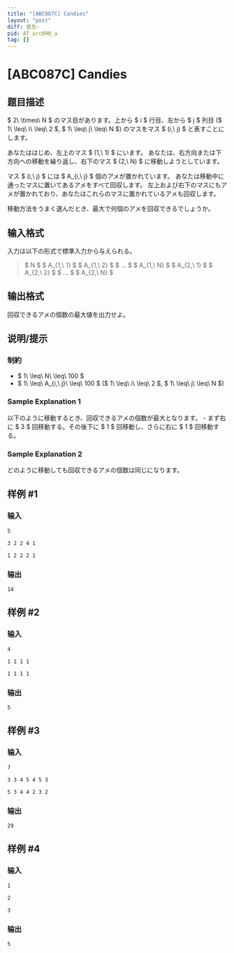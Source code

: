 ```yaml
---
title: "[ABC087C] Candies"
layout: "post"
diff: 普及-
pid: AT_arc090_a
tag: []
---
```


# [ABC087C] Candies

## 题目描述

[problemUrl]: https://atcoder.jp/contests/abc087/tasks/arc090_a

$ 2\ \times\ N $ のマス目があります。上から $ i $ 行目、左から $ j $ 列目 ($ 1\ \leq\ i\ \leq\ 2 $, $ 1\ \leq\ j\ \leq\ N $) のマスをマス $ (i,\ j) $ と表すことにします。

あなたははじめ、左上のマス $ (1,\ 1) $ にいます。 あなたは、右方向または下方向への移動を繰り返し、右下のマス $ (2,\ N) $ に移動しようとしています。

マス $ (i,\ j) $ には $ A_{i,\ j} $ 個のアメが置かれています。 あなたは移動中に通ったマスに置いてあるアメをすべて回収します。 左上および右下のマスにもアメが置かれており、あなたはこれらのマスに置かれているアメも回収します。

移動方法をうまく選んだとき、最大で何個のアメを回収できるでしょうか。

## 输入格式

入力は以下の形式で標準入力から与えられる。

> $ N $ $ A_{1,\ 1} $ $ A_{1,\ 2} $ $ ... $ $ A_{1,\ N} $ $ A_{2,\ 1} $ $ A_{2,\ 2} $ $ ... $ $ A_{2,\ N} $

## 输出格式

回収できるアメの個数の最大値を出力せよ。

## 说明/提示

### 制約

- $ 1\ \leq\ N\ \leq\ 100 $
- $ 1\ \leq\ A_{i,\ j}\ \leq\ 100 $ ($ 1\ \leq\ i\ \leq\ 2 $, $ 1\ \leq\ j\ \leq\ N $)

### Sample Explanation 1

以下のように移動するとき、回収できるアメの個数が最大となります。 - まず右に $ 3 $ 回移動する。その後下に $ 1 $ 回移動し、さらに右に $ 1 $ 回移動する。

### Sample Explanation 2

どのように移動しても回収できるアメの個数は同じになります。

## 样例 #1

### 输入

```
5
3 2 2 4 1
1 2 2 2 1
```

### 输出

```
14
```

## 样例 #2

### 输入

```
4
1 1 1 1
1 1 1 1
```

### 输出

```
5
```

## 样例 #3

### 输入

```
7
3 3 4 5 4 5 3
5 3 4 4 2 3 2
```

### 输出

```
29
```

## 样例 #4

### 输入

```
1
2
3
```

### 输出

```
5
```

